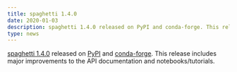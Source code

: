 ```yaml
---
title: spaghetti 1.4.0
date: 2020-01-03
description: spaghetti 1.4.0 released on PyPI and conda-forge. This release includes major improvements to the API documentation and notebooks/tutorials.
type: news
---
```


<a href="https://pysal.org/spaghetti/">spaghetti 1.4.0</a> released on <a href="https://pypi.org/project/spaghetti/1.4.0/">PyPI</a> and <a href="https://anaconda.org/conda-forge/spaghetti">conda-forge</a>. This release includes major improvements to the API documentation and notebooks/tutorials.